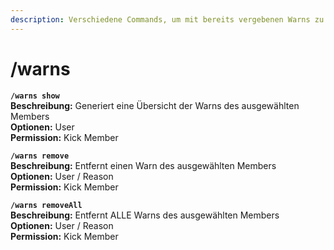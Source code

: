 ```yaml
---
description: Verschiedene Commands, um mit bereits vergebenen Warns zu interagieren.
---
```


# /warns

**`/warns show`**\
**Beschreibung:** Generiert eine Übersicht der Warns des ausgewählten Members\
**Optionen:** User\
**Permission:** Kick Member

**`/warns remove`**\
**Beschreibung:** Entfernt einen Warn des ausgewählten Members\
**Optionen:** User / Reason\
**Permission:** Kick Member

**`/warns removeAll`**\
**Beschreibung:** Entfernt ALLE Warns des ausgewählten Members\
**Optionen:** User / Reason\
**Permission:** Kick Member

